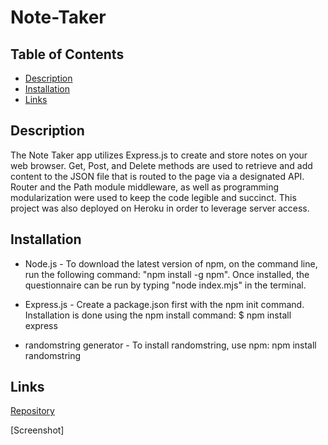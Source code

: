 # Note-Taker

## Table of Contents
- [Description](#description)
- [Installation](#installation)
- [Links](#links)    

## Description

The Note Taker app utilizes Express.js to create and store notes on your web browser. Get, Post, and Delete methods are used to retrieve and add content to the JSON file that is routed to the page via a designated API. Router and the Path module middleware, as well as programming modularization were used to keep the code legible and succinct. This project was also deployed on Heroku in order to 
leverage server access. 


## Installation

- Node.js - To download the latest version of npm, on the command line, run the following command: 
"npm install -g npm". Once installed, the questionnaire can be run by typing "node index.mjs" in the terminal. 

-  Express.js - Create a package.json first with the npm init command. Installation is done using the npm install command: $ npm install express

- randomstring generator - To install randomstring, use npm: npm install randomstring



## Links

[Repository](https://github.com/pb1983/Note-Taker)

[Screenshot]